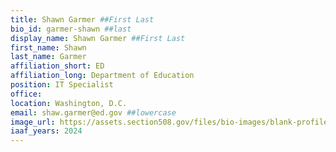 ```yaml
---
title: Shawn Garmer ##First Last
bio_id: garmer-shawn ##last
display_name: Shawn Garmer ##First Last
first_name: Shawn
last_name: Garmer
affiliation_short: ED
affiliation_long: Department of Education
position: IT Specialist
office: 
location: Washington, D.C.
email: shaw.garmer@ed.gov ##lowercase
image_url: https://assets.section508.gov/files/bio-images/blank-profile.jpg
iaaf_years: 2024
---
```

